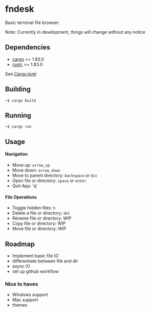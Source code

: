 <!-- [![Linux build]()] -->

# fndesk
Basic terminal file browser.

Note: Currently in development, things will change without any notice

## Dependencies
- [cargo](https://github.com/rust-lang/cargo/) >= 1.83.0
- [rustc](https://www.rust-lang.org/) >= 1.83.0

See [Cargo.toml](Cargo.toml)

## Building

```
~$ cargo build
```

## Running

```
~$ cargo run
```

## Usage
#### Navigation
- Move up: `arrow_up`
- Move down: `arrow_down`
- Move to parent directory: `backspace` or `Esc`
- Open file or directory: `space` or `enter`
- Quit App: 'q'

#### File Operations
- Toggle hidden files: `h`
- Delete a file or directory: `del`
- Rename file or directory: WIP
- Copy file or directory: WIP
- Move file or directory: WIP

## Roadmap
- Implement basic file IO
- differentiate between file and dir
- async IO
- set up github workflow
### Nice to haves
- Windows support
- Mac support
- themes